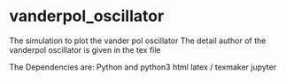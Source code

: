 # vanderpol_oscillator
The simulation to plot the vander pol oscillator
The detail author of the vanderpol oscillator
 is given in the 
    tex file 

The Dependencies are:
Python and python3
html
latex / texmaker
jupyter



